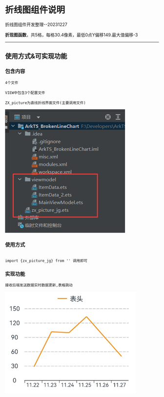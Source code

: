 # 折线图组件说明

折线图组件开发整理--20231227

__折现图函数__，共5格，每格30.4像素，最低0点Y偏移149.最大值偏移-3

___

## 使用方式&可实现功能

### 包含内容
    4个文件

    VIEW中包含3个配置文件

    ZX_picture为直线折线界面文件(主要调用文件)

![Alt text](./image/image.png)

    

### 使用方式

```

import {zx_picture_jg} from '' 调用即可

```

### 实现功能

    接收后端发送数据实时数据更新,表格跳动

![Alt text](./image/image-1.png)
